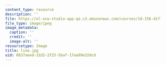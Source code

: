 ```yaml
---
content_type: resource
description: ''
file: https://ol-ocw-studio-app-qa.s3.amazonaws.com/courses/18-156-differential-analysis-spring-2004/0637aeed31d22f255baf17aa99e32dcd_line.jpg
file_type: image/jpeg
image_metadata:
  caption: ''
  credit: ''
  image-alt: ''
resourcetype: Image
title: line.jpg
uid: 0637aeed-31d2-2f25-5baf-17aa99e32dcd
---
```

